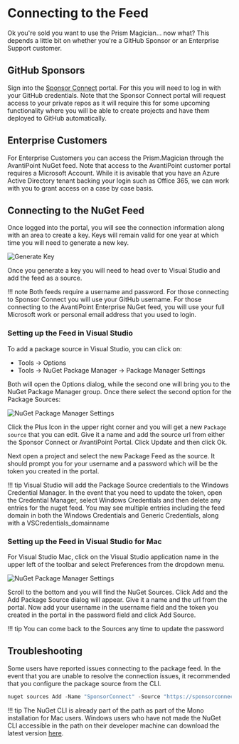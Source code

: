 # Connecting to the Feed

Ok you're sold you want to use the Prism Magician... now what? This depends a little bit on whether you're a GitHub Sponsor or an Enterprise Support customer.

## GitHub Sponsors

Sign into the [Sponsor Connect](https://sponsorconnect.dev) portal. For this you will need to log in with your GitHub credentials. Note that the Sponsor Connect portal will request access to your private repos as it will require this for some upcoming functionality where you will be able to create projects and have them deployed to GitHub automatically.

## Enterprise Customers

For Enterprise Customers you can access the Prism.Magician through the AvantiPoint NuGet feed. Note that access to the AvantiPoint customer portal requires a Microsoft Account. While it is avisable that you have an Azure Active Directory tenant backing your login such as Office 365, we can work with you to grant access on a case by case basis.

## Connecting to the NuGet Feed

Once logged into the portal, you will see the connection information along with an area to create a key. Keys will remain valid for one year at which time you will need to generate a new key.

![Generate Key](assets/generate-key.png)

Once you generate a key you will need to head over to Visual Studio and add the feed as a source.

!!! note
    Both feeds require a username and password. For those connecting to Sponsor Connect you will use your GitHub username. For those connecting to the AvantiPoint Enterprise NuGet feed, you will use your full Microsoft work or personal email address that you used to login.

### Setting up the Feed in Visual Studio

To add a package source in Visual Studio, you can click on:

- Tools -> Options
- Tools -> NuGet Package Manager -> Package Manager Settings

Both will open the Options dialog, while the second one will bring you to the NuGet Package Manager group. Once there select the second option for the Package Sources:

![NuGet Package Manager Settings](assets/vs-nuget-config.png)

Click the Plus Icon in the upper right corner and you will get a new `Package source` that you can edit. Give it a name and add the source url from either the Sponsor Connect or AvantiPoint Portal. Click Update and then click Ok.

Next open a project and select the new Package Feed as the source. It should prompt you for your username and a password which will be the token you created in the portal.

!!! tip
    Visual Studio will add the Package Source credentials to the Windows Credential Manager. In the event that you need to update the token, open the Credential Manager, select Windows Credentials and then delete any entries for the nuget feed. You may see multiple entries including the feed domain in both the Windows Credentials and Generic Credentials, along with a VSCredentials_domainname

### Setting up the Feed in Visual Studio for Mac

For Visual Studio Mac, click on the Visual Studio application name in the upper left of the toolbar and select Preferences from the dropdown menu.

![NuGet Package Manager Settings](assets/vsmac-nuget-config.png)

Scroll to the bottom and you will find the NuGet Sources. Click Add and the Add Package Source dialog will appear. Give it a name and the url from the portal. Now add your username in the username field and the token you created in the portal in the password field and click Add Source.

!!! tip
    You can come back to the Sources any time to update the password

## Troubleshooting

Some users have reported issues connecting to the package feed. In the event that you are unable to resolve the connection issues, it recommended that you configure the package source from the CLI.

```powershell
nuget sources Add -Name "SponsorConnect" -Source "https://sponsorconnect.dev/v3/index.json" -Username "githubUsernameHere" -Password "sponsorConnectApiKeyHere" -ValidAuthenticationTypes basic
```

!!! tip
    The NuGet CLI is already part of the path as part of the Mono installation for Mac users. Windows users who have not made the NuGet CLI accessible in the path on their developer machine can download the latest version [here](https://dist.nuget.org/win-x86-commandline/latest/nuget.exe).
